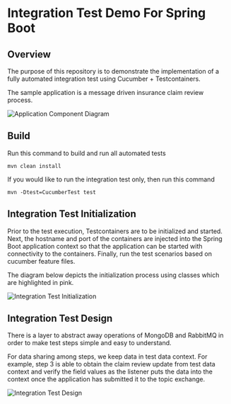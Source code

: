 # Integration Test Demo For Spring Boot 

## Overview
The purpose of this repository is to demonstrate the implementation of a fully automated integration test using Cucumber + Testcontainers.

The sample application is a message driven insurance claim review process.

![Application Component Diagram](https://github.com/gavinklfong/spring-test-container-demo/blob/main/blob/Sample_App.png?raw=true)

## Build

Run this command to build and run all automated tests

`mvn clean install`

If you would like to run the integration test only, then run this command

`mvn -Dtest=CucumberTest test`

## Integration Test Initialization

Prior to the test execution, Testcontainers are to be initialized and started. Next, the hostname and port of the containers are injected into the Spring Boot application context so that the application can be started with connectivity to the containers. Finally, run the test scenarios based on cucumber feature files.

The diagram below depicts the initialization process using classes which are highlighted in pink.

![Integration Test Initialization](https://github.com/gavinklfong/spring-test-container-demo/blob/main/blob/Integration_Test_Init_Flow.png?raw=true)

## Integration Test Design

There is a layer to abstract away operations of MongoDB and RabbitMQ in order to make test steps simple and easy to understand.

For data sharing among steps, we keep data in test data context. For example, step 3 is able to obtain the claim review update from test data context and verify the field values as the listener puts the data into the context once the application has submitted it to the topic exchange.

![Integration Test Design](https://github.com/gavinklfong/spring-test-container-demo/blob/main/blob/Integration_Test_Run.png?raw=true)
